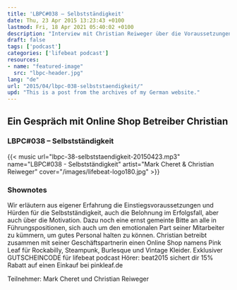 ```yaml
---
title: 'LBPC#038 – Selbstständigkeit'
date: Thu, 23 Apr 2015 13:23:43 +0100
lastmod: Fri, 18 Apr 2021 05:40:02 +0100
description: "Interview mit Christian Reiweger über die Voraussetzungen und mögliche Hürden, um in die Selbstständigkeit zu starten."
draft: false
tags: ['podcast']
categories: ['lifebeat podcast']
resources:
- name: "featured-image"
  src: "lbpc-header.jpg"
lang: "de"
url: "2015/04/lbpc-038-selbststaendigkeit/"
upd: "This is a post from the archives of my German website."
---
```


## Ein Gespräch mit Online Shop Betreiber Christian

### LBPC#038 – Selbstständigkeit

{{< music url="lbpc-38-selbststaendigkeit-20150423.mp3" name="LBPC#038 - Selbstständigkeit" artist="Mark Cheret & Christian Reiweger" cover="/images/lifebeat-logo180.jpg" >}}

### Shownotes

Wir erläutern aus eigener Erfahrung die Einstiegsvoraussetzungen und Hürden für die Selbstständigkeit, auch die Belohnung im Erfolgsfall, aber auch über die Motivation. Dazu noch eine ernst gemeinte Bitte an alle in Führungspositionen, sich auch um den emotionalen Part seiner Mitarbeiter zu kümmern, um gutes Personal halten zu können. Christian betreibt zusammen mit seiner Geschäftspartnerin einen Online Shop namens Pink Leaf für Rockabilly, Steampunk, Burlesque und Vintage Kleider. Exklusiver GUTSCHEINCODE für lifebeat podcast Hörer: beat2015 sichert dir 15% Rabatt auf einen Einkauf bei pinkleaf.de

Teilnehmer:
Mark Cheret und Christian Reiweger
